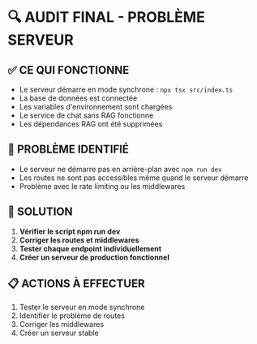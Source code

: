 # 🔍 AUDIT FINAL - PROBLÈME SERVEUR

## ✅ CE QUI FONCTIONNE
- Le serveur démarre en mode synchrone : `npx tsx src/index.ts`
- La base de données est connectée
- Les variables d'environnement sont chargées
- Le service de chat sans RAG fonctionne
- Les dépendances RAG ont été supprimées

## 🚨 PROBLÈME IDENTIFIÉ
- Le serveur ne démarre pas en arrière-plan avec `npm run dev`
- Les routes ne sont pas accessibles même quand le serveur démarre
- Problème avec le rate limiting ou les middlewares

## 🔧 SOLUTION
1. **Vérifier le script npm run dev**
2. **Corriger les routes et middlewares**
3. **Tester chaque endpoint individuellement**
4. **Créer un serveur de production fonctionnel**

## 📋 ACTIONS À EFFECTUER
1. Tester le serveur en mode synchrone
2. Identifier le problème de routes
3. Corriger les middlewares
4. Créer un serveur stable
